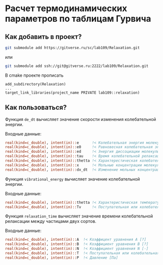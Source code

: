 # Расчет термодинамических параметров по таблицам Гурвича

## Как добавить в проект?

```sh
git submodule add https://gitverse.ru/sc/lab109/Relaxation.git
```

или

```sh
git submodule add ssh://git@gitverse.ru:2222/lab109/Relaxation.git
```

В cmake проекте прописать

```
add_subdirectory(Relaxation)
...
target_link_libraries(project_name PRIVATE lab109::relaxation)
```

## Как пользоваться?

Функция `de_dt` вычисляет значение скорости изменения колебательной энергии.

Входные данные:

```f08
real(kind=c_double), intent(in)::e      !< Колебательная энергия молекулы [-]
real(kind=c_double), intent(in)::e0     !< Равновесная колебательная энергия молекулы [-]
real(kind=c_double), intent(in)::ed     !< Энергия диссоциации молекулы [K]
real(kind=c_double), intent(in)::tau    !< Время колебательной релаксации молекулы [с]
real(kind=c_double), intent(in)::thetta !< Характерестическая колебательная температура [K]
real(kind=c_double), intent(in)::x      !< Мольные концентрации молекулы [моль/м3]
real(kind=c_double), intent(in)::dx_dt  !< Изменение мольных концентраций молекулы [моль/м3/с]
```

Функция `vibrational_energy` вычисляет значение колебательной энергии.

Входные данные:

```f08
real(kind=c_double), intent(in)::thetta !< Характеристическая температура [K]
real(kind=c_double), intent(in)::Tv     !< Поступательная или колебательная температура [K]
```

Функция `relaxation_time` вычисляет значение времени колебательной релаксации между частицами двух сортов.

Входные данные:

```f08
real(kind=c_double), intent(in)::A  !< Коэффицент уравнения A [?]
real(kind=c_double), intent(in)::B  !< Коэффициент уравнения B [?]
real(kind=c_double), intent(in)::N  !< Коэффициент уравнения N [-]
real(kind=c_double), intent(in)::T  !< Поступательная или колебательная температура [K]
real(kind=c_double), intent(in)::P  !< Давление [Па]
```